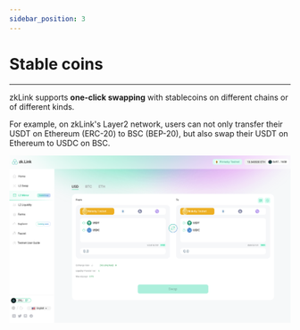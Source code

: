 ```yaml
---
sidebar_position: 3
---
```


# Stable coins

---

zkLink supports **one-click swapping** with stablecoins on different chains or of different kinds.


For example, on zkLink's Layer2 network, users can not only transfer their USDT on Ethereum (ERC-20) to BSC (BEP-20), but also swap their USDT on Ethereum to USDC on BSC. 


<!-- mirror img -->
![mirror](../../static/img/mirror-light.png)
